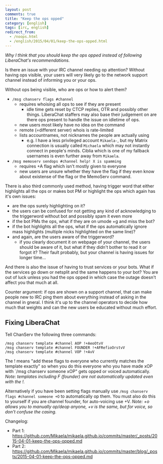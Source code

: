 ```yaml
---
layout: post
comments: true
title: "Keep the ops opped"
category: [english]
tags: [irc, english]
redirect_from:
  - /noops.html
  - /english/2015/04/01/keep-the-ops-opped.html
---
```


*Why I think that you should keep the ops opped instead of following
 LiberaChat's recommendations.*

Is there an issue with your IRC channel needing op attention? Without
having ops visible, your users will very likely go to the network support
channel instead of informing you or your ops.

Without ops being visible, who are ops or how to alert them?

* `/msg chanserv flags #channel`
    * requires whoising all ops to see if they are present
        * idle time gets reset by CTCP replies, OTR and possibly other
          things. LiberaChat staffers may also base their judgement on are
          there ops present to handle the issue on idletime of ops.
    * new users most likely have no idea on the command
    * remote (=different server) whois is rate-limited
    * lists accountnames, not nicknames the people are actually using
      * e.g. I have a less privileged account `Mikaela-`, but my Matrix
        connection is usually called `Michaela` which may not instantly connect
        in people's minds. Ciblia which is one of my fallback usernames is
        even further away from `Mikaela`.
* `/msg memoserv sendops #channel help! X is spamming`
    * requires +A flag which isn't mostly given to everyone
    * new users are unsure whether they have the flag if they even know
      about existense of the flag or the MemoServ command.

There is also third commonly used method, having trigger word that either
highlights all the ops or makes bot PM or highlight the ops which again
has it's own issues:

* are the ops surely highlighting on it?
* the users can be confused for not getting any kind of acknowledging to
  the triggerword without bot and possibly spam it even more
* if the bot PMs the ops, what if they are on umode +g and miss the bot?
* if the bot highlights all the ops, what if the ops automatically ignore
  mass highlights (multiple nicks highlighted on the same line)?
* and again, are the users aware of the triggerword?
    * if you clearly document it on webpage of your channel, the users
      should be aware of it, but what if they didn't bother to read it or
      forgot it? Their fault probably, but your channel is having issues
      for longer time...

And there is also the issue of having to trust services or your bots.
What if the services go down or netsplit and the same happens to your bot?
You are out of luck unless you had the ops opped in which case the outage
doesn't affect you that much at all.

Counter argument: if ops are shown on a support channel, that can make
people new to IRC ping them about everything instead of asking in the
channel in gneral. I think it's up to the channel operators to decide how
much that weights and can the new users be educated without much effort.

## Fixing LiberaChat

Tell ChanServ the following three commands:

```
/msg chanserv template #channel AOP !+AeoOtvV
/msg chanserv template #channel FOUNDER !+AFRefioOrstvV
/msg chanserv template #channel VOP !+AvV
```

The ! means "add these flags to everyone who currently matches the template
exactly" so when you do this everyone who you have made xOP with
`/msg chanserv someone xOP" gets opped or voiced automatically.<br/>
*Note: templates including F (founder) are not automatically updated even
with the !.*

Alternatively if you have been setting flags manually use
`/msg chanserv flags #channel someone +O` to automatically op them. You
must also do this to yourself if you are channel founder, for auto-voicing
use +V. *Note: +o allows you to manually op/deop anyone, +v is the same,
but for voice, so don't confuse the casing.*

Changelog:

* Part 1: https://github.com/Mikaela/mikaela.github.io/commits/master/_posts/2015-04-01-keep-the-ops-opped.md
* Part 2: https://github.com/Mikaela/mikaela.github.io/commits/master/blog/_posts/2015-04-01-keep-the-ops-opped.md
